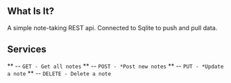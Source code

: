 ## What Is It?

A simple note-taking REST api. Connected to Sqlite to push and pull data.

## Services

** -- `GET - Get all notes`
** -- `POST - *Post new notes`
** -- `PUT - *Update a note`
** -- `DELETE - Delete a note`
